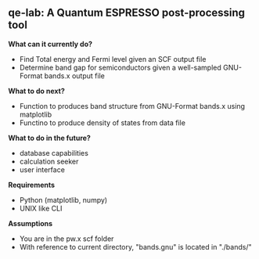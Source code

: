 <h2>qe-lab: A Quantum ESPRESSO post-processing tool</h2>

<b>What can it currently do?</b>
<ul style="list-style-type:disc;">
	<li>Find Total energy and Fermi level given an SCF output file</li>
	<li>Determine band gap for semiconductors given a well-sampled GNU-Format bands.x output file</li>
</ul>
<b>What to do next?</b>
<ul style="list-style-type:disc;">
	<li>Function to produces band structure from GNU-Format bands.x using matplotlib</li>
	<li>Functino to produce density of states from data file</li>
</ul>
<b>What to do in the future?</b>
<ul style="list-style-type:disc;">
	<li>database capabilities</li>
	<li>calculation seeker</li>
	<li>user interface</li>
</ul>

</ul>
<b>Requirements</b>
<ul style="list-style-type:disc;">
	<li>Python (matplotlib, numpy)</li>
	<li>UNIX like CLI</li>
</ul>
<b>Assumptions</b>
<ul style="list-style-type:disc;">
	<li>You are in the pw.x scf folder</li>
	<li>With reference to current directory, "bands.gnu" is located in "./bands/"</li>
</ul>
